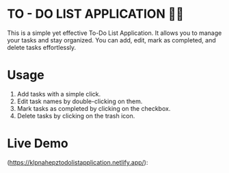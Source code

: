 # TO - DO LIST APPLICATION 📑📒
This is a simple yet effective To-Do List Application. It allows you to manage your tasks and stay organized. You can add, edit, mark as completed, and delete tasks effortlessly.
# Usage
1. Add tasks with a simple click.
2. Edit task names by double-clicking on them.
3. Mark tasks as completed by clicking on the checkbox.
4. Delete tasks by clicking on the trash icon.

# Live Demo
(https://klpnahepztodolistapplication.netlify.app/): 
